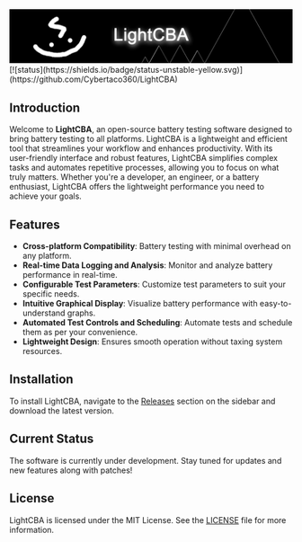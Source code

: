 <img src=".github/CBAStudioBanner.jpg" />
[![status](https://shields.io/badge/status-unstable-yellow.svg)](https://github.com/Cybertaco360/LightCBA)

## Introduction

Welcome to **LightCBA**, an open-source battery testing software designed to bring battery testing to all platforms. LightCBA is a lightweight and efficient tool that streamlines your workflow and enhances productivity. With its user-friendly interface and robust features, LightCBA simplifies complex tasks and automates repetitive processes, allowing you to focus on what truly matters. Whether you're a developer, an engineer, or a battery enthusiast, LightCBA offers the lightweight performance you need to achieve your goals.

## Features

- **Cross-platform Compatibility**: Battery testing with minimal overhead on any platform.
- **Real-time Data Logging and Analysis**: Monitor and analyze battery performance in real-time.
- **Configurable Test Parameters**: Customize test parameters to suit your specific needs.
- **Intuitive Graphical Display**: Visualize battery performance with easy-to-understand graphs.
- **Automated Test Controls and Scheduling**: Automate tests and schedule them as per your convenience.
- **Lightweight Design**: Ensures smooth operation without taxing system resources.

## Installation

To install LightCBA, navigate to the [Releases](#) section on the sidebar and download the latest version.

## Current Status

The software is currently under development. Stay tuned for updates and new features along with patches!

## License

LightCBA is licensed under the MIT License. See the [LICENSE](LICENSE) file for more information.